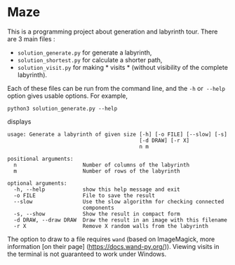 # Maze

This is a programming project about generation and labyrinth tour. There are 3 main files :
+ `solution_generate.py` for generate a labyrinth,
+ `solution_shortest.py` for calculate a shorter path,
+ `solution_visit.py` for making * visits * (without visibility of the complete labyrinth).

Each of these files can be run from the command line, and
the `-h` or` --help` option gives usable options. For example,

`python3 solution_generate.py --help`

displays

```
usage: Generate a labyrinth of given size [-h] [-o FILE] [--slow] [-s]
                                          [-d DRAW] [-r X]
                                          n m

positional arguments:
  n                     Number of columns of the labyrinth
  m                     Number of rows of the labyrinth

optional arguments:
  -h, --help            show this help message and exit
  -o FILE               File to save the result
  --slow                Use the slow algorithm for checking connected
                        components
  -s, --show            Show the result in compact form
  -d DRAW, --draw DRAW  Draw the result in an image with this filename
  -r X                  Remove X random walls from the labyrinth
```

The option to draw to a file requires `wand` (based on
ImageMagick, more information
[on their page] (https://docs.wand-py.org/)). Viewing visits
in the terminal is not guaranteed to work under Windows.
